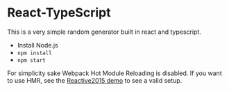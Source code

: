 # React-TypeScript

This is a very simple random generator built in react and typescript.

- Install Node.js
- `npm install`
- `npm start`

For simplicity sake Webpack Hot Module Reloading is disabled. If you want to use HMR, see the [Reactive2015 demo](https://github.com/mobxjs/mobx-reactive2015-demo) to see a valid setup.
